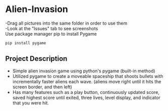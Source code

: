 # Alien-Invasion
-Drag all pictures into the same folder in order to use them\
-Look at the "Issues" tab to see screenshots\
Use package manager pip to install Pygame
```bash
pip install pygame
```

## Project Description
- Simple alien invasion game using python's pygame (built-in method)
- Utilized pygame to create a moveable spaceship that shoots bullets with incrementally faster aliens each wave. (aliens move right until it hits the screen border, and then left)
- Has many features such as a play button, continuously updated score, saved highest score until exited, three lives, level display, and indicator that you were hit.
